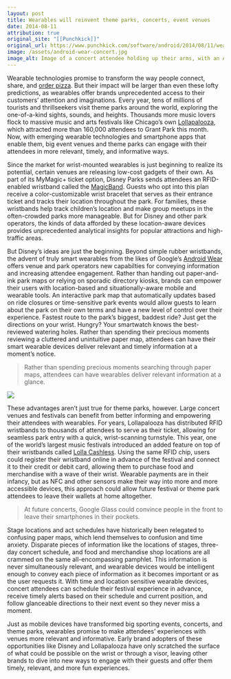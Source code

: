 ```yaml
---
layout: post
title: Wearables will reinvent theme parks, concerts, event venues
date: 2014-08-11
attribution: true
original_site: "[[Punchkick]]"
original_url: https://www.punchkick.com/software/android/2014/08/11/wearables-will-reinvent-theme-parks-concerts-and-big-event-venues
image: /assets/android-wear-concert.jpg
image_alt: Image of a concert attendee holding up their arms, with an Android Wear watch visible.
---
```

Wearable technologies promise to transform the way people connect, share, and [order pizza](https://www.theverge.com/2014/6/25/5841744/google-demos-android-wear-third-party-apps-io). But their impact will be larger than even these lofty predictions, as wearables offer brands unprecedented access to their customers’ attention and imaginations. Every year, tens of millions of tourists and thrillseekers visit theme parks around the world, exploring the one-of-a-kind sights, sounds, and heights. Thousands more music lovers flock to massive music and arts festivals like Chicago’s own [Lollapalooza](http://www.lollapalooza.com/), which attracted more than 160,000 attendees to Grant Park this month. Now, with emerging wearable technologies and smartphone apps that enable them, big event venues and theme parks can engage with their attendees in more relevant, timely, and informative ways.

Since the market for wrist-mounted wearables is just beginning to realize its potential, certain venues are releasing low-cost gadgets of their own. As part of its MyMagic+ ticket option, Disney Parks sends attendees an RFID-enabled wristband called the [MagicBand](https://disneyworld.disney.go.com/plan/my-disney-experience/bands-cards/). Guests who opt into this plan receive a color-customizable wrist bracelet that serves as their entrance ticket and tracks their location throughout the park. For families, these wristbands help track children’s location and make group meetups in the often-crowded parks more manageable. But for Disney and other park operators, the kinds of data afforded by these location-aware devices provides unprecedented analytical insights for popular attractions and high-traffic areas.

But Disney’s ideas are just the beginning. Beyond simple rubber wristbands, the advent of truly smart wearables from the likes of Google’s [Android Wear](https://www.android.com/wear) offers venue and park operators new capabilties for conveying information and increasing attendee engagement. Rather than handing out paper-and-ink park maps or relying on sporadic directory kiosks, brands can empower their users with location-based and situationally-aware mobile and wearable tools. An interactive park map that automatically updates based on ride closures or time-sensitive park events would allow guests to learn about the park on their own terms and have a new level of control over their experience. Fastest route to the park’s biggest, baddest ride? Just get the directions on your wrist. Hungry? Your smartwatch knows the best-reviewed watering holes. Rather than spending their precious moments reviewing a cluttered and unintuitive paper map, attendees can have their smart wearable devices deliver relevant and timely information at a moment’s notice.

> Rather than spending precious moments searching through paper maps, attendees can have wearables deliver relevant information at a glance.

![](https://idcwristbands.files.wordpress.com/2011/10/idc-lollapalooza-rfidgate.jpg)

These advantages aren’t just true for theme parks, however. Large concert venues and festivals can benefit from better informing and empowering their attendees with wearables. For years, Lollapalooza has distributed RFID wristbands to thousands of attendees to serve as their ticket, allowing for seamless park entry with a quick, wrist-scanning turnstyle. This year, one of the world’s largest music festivals introduced an added feature on top of their wristbands called [Lolla Cashless](http://www.lollapalooza.com/2014/lolla-cashless-all-you-need-to-know/). Using the same RFID chip, users could register their wristband online in advance of the festival and connect it to their credit or debit card, allowing them to purchase food and merchandise with a wave of their wrist. Wearable payments are in their infancy, but as NFC and other sensors make their way into more and more accessible devices, this approach could allow future festival or theme park attendees to leave their wallets at home altogether.

> At future concerts, Google Glass could convince people in the front to leave their smartphones in their pockets.

Stage locations and act schedules have historically been relegated to confusing paper maps, which lend themselves to confusion and time anxiety. Disparate pieces of information like the locations of stages, three-day concert schedule, and food and merchandise shop locations are all crammed on the same all-encompassing pamphlet. This information is never simultaneously relevant, and wearable devices would be intelligent enough to convey each piece of information as it becomes important or as the user requests it. With time and location sensitive wearable devices, concert attendees can schedule their festival experience in advance, receive timely alerts based on their schedule and current position, and follow glanceable directions to their next event so they never miss a moment.

Just as mobile devices have transformed big sporting events, concerts, and theme parks, wearables promise to make attendees’ experiences with venues more relevant and informative. Early brand adopters of these opportunities like Disney and Lollapalooza have only scratched the surface of what could be possible on the wrist or through a visor, leaving other brands to dive into new ways to engage with their guests and offer them timely, relevant, and more fun experiences.
